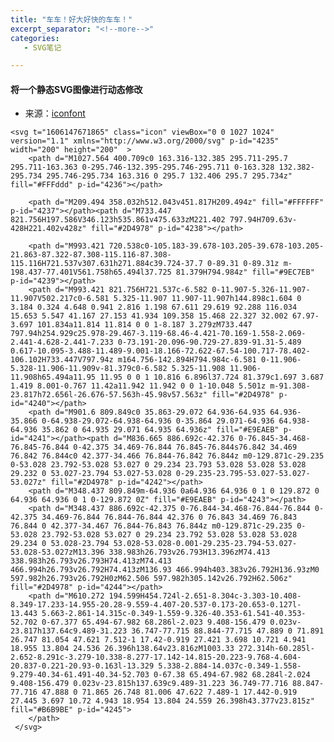 ```yaml
---
title: "车车！好大好快的车车！"
excerpt_separator: "<!--more-->"
categories:
   - SVG笔记

---
```

#### 将一个静态SVG图像进行动态修改

<!--more-->

- 来源：[iconfont](https://www.iconfont.cn/)




<style>
    div.car:hover
    {   
         width:200px
         height: 200px
         animation: move 3s ease 1s infinite alternate;



    }
    @keyframes move{
                   50%{transform:scale(2);}
                   100%{transform: translate(800);}

    }
    
</style>
<div class="car">

    <svg t="1606147671865" class="icon" viewBox="0 0 1027 1024" version="1.1" xmlns="http://www.w3.org/2000/svg" p-id="4235" width="200" height="200"  >
        <path d="M1027.564 400.709c0 163.316-132.385 295.711-295.7 295.711-163.363 0-295.746-132.395-295.746-295.711 0-163.328 132.382-295.734 295.746-295.734 163.316 0 295.7 132.406 295.7 295.734z" fill="#FFFddd" p-id="4236"></path>

        <path d="M209.494 358.032h512.043v451.817H209.494z" fill="#FFFFFF" p-id="4237"></path><path d="M733.447 821.756H197.586V346.123h535.861v475.633zM221.402 797.94H709.63v-428H221.402v428z" fill="#2D4978" p-id="4238"></path>

        <path d="M993.421 720.538c0-105.183-39.678-103.205-39.678-103.205-21.863-87.322-87.308-115.116-87.308-115.116H721.537v307.631h271.884c39.724-37.7 0-89.31 0-89.31z m-198.437-77.401V561.758h65.494l37.725 81.379H794.984z" fill="#9EC7EB" p-id="4239"></path>
        <path d="M993.421 821.756H721.537c-6.582 0-11.907-5.326-11.907-11.907V502.217c0-6.581 5.325-11.907 11.907-11.907h144.898c1.604 0 3.184 0.324 4.648 0.941 2.816 1.198 67.611 29.619 92.288 116.034 15.653 5.547 41.167 27.153 41.934 109.358 15.468 22.327 32.002 67.97-3.697 101.834a11.814 11.814 0 0 1-8.187 3.279zM733.447 797.94h254.929c25.978-29.467-3.119-68.46-4.421-70.169-1.558-2.069-2.441-4.628-2.441-7.233 0-73.191-20.096-90.729-27.839-91.31-5.489 0.617-10.095-3.488-11.489-9.001-18.166-72.622-67.54-100.717-78.402-106.102H733.447V797.94z m164.756-142.894H794.984c-6.581 0-11.906-5.328-11.906-11.909v-81.379c0-6.582 5.325-11.908 11.906-11.908h65.494a11.95 11.95 0 0 1 10.816 6.896l37.724 81.379c1.697 3.687 1.419 8.001-0.767 11.42a11.942 11.942 0 0 1-10.048 5.501z m-91.308-23.817h72.656l-26.676-57.563h-45.98v57.563z" fill="#2D4978" p-id="4240"></path>
        <path d="M901.6 809.849c0 35.863-29.072 64.936-64.935 64.936-35.866 0-64.938-29.072-64.938-64.936 0-35.864 29.071-64.936 64.938-64.936 35.862 0 64.935 29.071 64.935 64.936z" fill="#E9EAEB" p-id="4241"></path><path d="M836.665 886.692c-42.376 0-76.845-34.468-76.845-76.844 0-42.375 34.469-76.844 76.845-76.844s76.842 34.469 76.842 76.844c0 42.377-34.466 76.844-76.842 76.844z m0-129.871c-29.235 0-53.028 23.792-53.028 53.027 0 29.234 23.793 53.028 53.028 53.028 29.232 0 53.027-23.794 53.027-53.028 0-29.235-23.795-53.027-53.027-53.027z" fill="#2D4978" p-id="4242"></path>
        <path d="M348.437 809.849m-64.936 0a64.936 64.936 0 1 0 129.872 0 64.936 64.936 0 1 0-129.872 0Z" fill="#E9EAEB" p-id="4243"></path>
        <path d="M348.437 886.692c-42.375 0-76.844-34.468-76.844-76.844 0-42.375 34.469-76.844 76.844-76.844 42.376 0 76.843 34.469 76.843 76.844 0 42.377-34.467 76.844-76.843 76.844z m0-129.871c-29.235 0-53.028 23.792-53.028 53.027 0 29.234 23.792 53.028 53.028 53.028 29.234 0 53.028-23.794 53.028-53.028-0.001-29.235-23.794-53.027-53.028-53.027zM13.396 338.983h26.793v26.793H13.396zM74.413 338.983h26.793v26.793H74.413zM74.413 466.994h26.793v26.792H74.413zM136.93 466.994h403.383v26.792H136.93zM0 597.982h26.793v26.792H0zM62.506 597.982h305.142v26.792H62.506z" fill="#2D4978" p-id="4244"></path>
        <path d="M610.272 194.599H454.724l-2.651-8.304c-3.303-10.408-8.349-17.233-14.955-20.28-9.559-4.407-20.537-0.173-20.653-0.127l-13.443 5.663-2.861-14.315c-0.349-1.559-9.326-40.353-61.541-40.353-52.702 0-67.377 65.494-67.982 68.286l-2.023 9.408-156.479 0.023v-23.817h137.64c9.489-31.223 36.747-77.715 88.844-77.715 47.889 0 71.891 26.747 81.054 47.621 7.512-1 17.42-0.919 27.421 3.698 10.721 4.941 18.955 13.804 24.536 26.396h138.64v23.816zM1003.33 272.314h-60.285l-2.652-8.291c-3.279-10.338-8.277-17.142-14.815-20.223-9.768-4.604-20.837-0.221-20.93-0.163l-13.329 5.338-2.884-14.037c-0.349-1.558-9.279-40.34-61.491-40.34-52.703 0-67.38 65.494-67.982 68.284l-2.024 9.408-156.479 0.023v-23.815h137.639c9.489-31.223 36.749-77.716 88.847-77.716 47.888 0 71.865 26.748 81.006 47.622 7.489-1 17.442-0.919 27.445 3.697 10.72 4.943 18.954 13.804 24.559 26.398h43.377v23.815z" fill="#B6B9BE" p-id="4245">
        </path>   
     </svg>
  </div>



